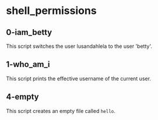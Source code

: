 # shell_permissions

## 0-iam_betty
This script switches the user lusandahlela to the user 'betty'.

## 1-who_am_i
This script prints the effective username of the current user.

## 4-empty
This script creates an empty file called `hello`.
